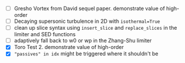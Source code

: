 - [ ] Gresho Vortex from David sequel paper. demonstrate value of high-order
- [ ] Decaying supersonic turbulence in 2D with `isothermal=True`
- [ ] clean up slice syntax using `insert_slice` and `replace_slices` in the limiter and SED functions
- [ ] adaptively fall back to w0 or wp in the Zhang-Shu limiter
- [x] Toro Test 2. demonstrate value of high-order
- [x] `"passives" in idx` might be triggered where it shouldn't be
